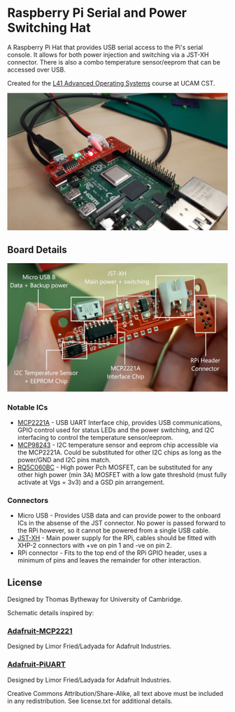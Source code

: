 # Raspberry Pi Serial and Power Switching Hat

A Raspberry Pi Hat that provides USB serial access to the Pi's serial console. It allows for both power injection and switching via a JST-XH connector. There is also a combo temperature sensor/eeprom that can be accessed over USB.

Created for the [L41 Advanced Operating Systems](https://www.cl.cam.ac.uk/teaching/2021/L41/) course at UCAM CST.

![Overview image showing the power hat attached to a RPi 4B](./docs/overview.jpg)

## Board Details

![Detail view of the PCB with various chips labelled](./docs/details.jpg)

### Notable ICs
* [MCP2221A](./docs/mcp2221a.pdf) - USB UART Interface chip, provides USB communications, GPIO control used for status LEDs and the power switching, and I2C interfacing to control the temperature sensor/eeprom.
* [MCP98243](./docs/mcp98243.pdf) - I2C temperature sensor and eeprom chip accessible via the MCP2221A. Could be substituted for other I2C chips as long as the power/GND and I2C pins match.
* [RQ5C060BC](./docs/rq5c060bc.pdf) - High power Pch MOSFET, can be substituted for any other high power (min 3A) MOSFET with a low gate threshold (must fully activate at Vgs = 3v3) and a GSD pin arrangement.

### Connectors
* Micro USB - Provides USB data and can provide power to the onboard ICs in the absense of the JST connector. No power is passed forward to the RPi however, so it cannot be powered from a single USB cable.
* [JST-XH](./docs/jst-xh.pdf) - Main power supply for the RPi, cables should be fitted with XHP-2 connectors with +ve on pin 1 and -ve on pin 2.
* RPi connector - Fits to the top end of the RPi GPIO header, uses a minimum of pins and leaves the remainder for other interaction.

## License

Designed by Thomas Bytheway for University of Cambridge.

Schematic details inspired by:
### [Adafruit-MCP2221](https://github.com/adafruit/Adafruit-MCP2221-PCB)
Designed by Limor Fried/Ladyada for Adafruit Industries.

### [Adafruit-PiUART](https://github.com/adafruit/Adafruit-PiUART-PCB)
Designed by Limor Fried/Ladyada for Adafruit Industries.

Creative Commons Attribution/Share-Alike, all text above must be included in any redistribution. See license.txt for additional details.


